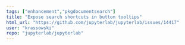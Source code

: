 ```yaml
---
tags: ["enhancement","pkgdocumentsearch"]
title: "Expose search shortcuts in button tooltips"
html_url: "https://github.com/jupyterlab/jupyterlab/issues/14417"
user: "krassowski"
repo: "jupyterlab/jupyterlab"
---
```


